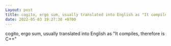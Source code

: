 ```yaml
---
Layout: post
title: cogito, ergo sum, usually translated into English as "It compiles, therefore is C++"
date: 2022-05-03 19:27:38 +0700
---
```

cogito, ergo sum, usually translated into English as "It compiles, therefore is C++"